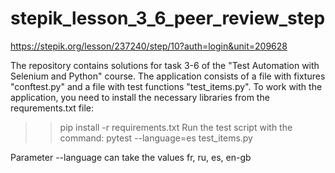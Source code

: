 # stepik_lesson_3_6_peer_review_step

https://stepik.org/lesson/237240/step/10?auth=login&unit=209628

The repository contains solutions for task 3-6 of the "Test Automation with Selenium and Python" course.
The application consists of a file with fixtures "conftest.py" and a file with test functions "test_items.py".
To work with the application, you need to install the necessary libraries from the requrements.txt file:
>> pip install -r requirements.txt
Run the test script with the command:
>> pytest --language=es test_items.py

Parameter --language can take the values fr, ru, es, en-gb